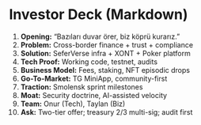 # Investor Deck (Markdown)

1. **Opening:** “Bazıları duvar örer, biz köprü kurarız.”  
2. **Problem:** Cross-border finance + trust + compliance
3. **Solution:** SeferVerse infra + XONT + Poker platform
4. **Tech Proof:** Working code, testnet, audits
5. **Business Model:** Fees, staking, NFT episodic drops
6. **Go-To-Market:** TG MiniApp, community-first
7. **Traction:** Smolensk sprint milestones
8. **Moat:** Security doctrine, AI-assisted velocity
9. **Team:** Onur (Tech), Taylan (Biz)
10. **Ask:** Two-tier offer; treasury 2/3 multi-sig; audit first
